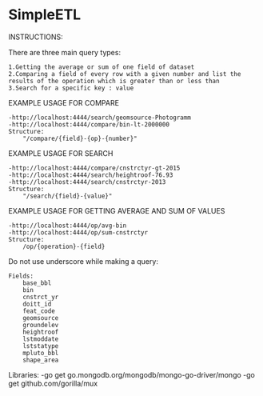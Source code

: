# SimpleETL


INSTRUCTIONS:

There are three main query types:

    1.Getting the average or sum of one field of dataset
    2.Comparing a field of every row with a given number and list the results of the operation which is greater than or less than
    3.Search for a specific key : value

EXAMPLE USAGE FOR COMPARE

 	-http://localhost:4444/search/geomsource-Photogramm
 	-http://localhost:4444/compare/bin-lt-2000000
    Structure:
        "/compare/{field}-{op}-{number}"
EXAMPLE USAGE FOR SEARCH

 	-http://localhost:4444/compare/cnstrctyr-gt-2015
 	-http://localhost:4444/search/heightroof-76.93
 	-http://localhost:4444/search/cnstrctyr-2013
    Structure:
        "/search/{field}-{value}"

EXAMPLE USAGE FOR GETTING AVERAGE AND SUM OF VALUES


 	-http://localhost:4444/op/avg-bin
 	-http://localhost:4444/op/sum-cnstrctyr
    Structure:
        /op/{operation}-{field}

Do not use underscore while making a query:


    Fields:
        base_bbl
        bin
        cnstrct_yr
        doitt_id
        feat_code
        geomsource
        groundelev
        heightroof
        lstmoddate
        lststatype
        mpluto_bbl
        shape_area
Libraries:
    -go get go.mongodb.org/mongodb/mongo-go-driver/mongo
    -go get github.com/gorilla/mux